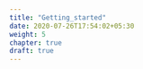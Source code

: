 ```yaml
---
title: "Getting_started"
date: 2020-07-26T17:54:02+05:30
weight: 5
chapter: true
draft: true
---
```


